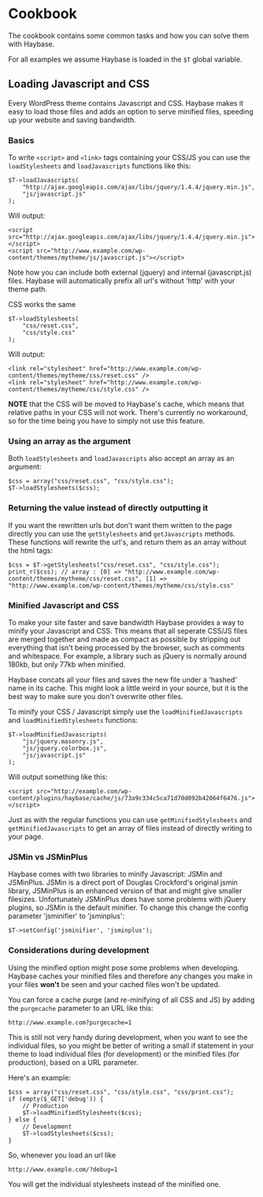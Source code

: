 Cookbook
========
The cookbook contains some common tasks and how you can solve them with Haybase.

For all examples we assume Haybase is loaded in the `$T` global variable.

Loading Javascript and CSS
--------------------------
Every WordPress theme contains Javascript and CSS. Haybase makes it easy to load
those files and adds an option to serve minified files, speeding up your website
and saving bandwidth.

### Basics ###
To write `<script>` and `<link>` tags containing your CSS/JS you can use the
`loadStylesheets` and `loadJavascripts` functions like this:

    $T->loadJavascripts(
        "http://ajax.googleapis.com/ajax/libs/jquery/1.4.4/jquery.min.js",
        "js/javascript.js"
    );

Will output:

    <script src="http://ajax.googleapis.com/ajax/libs/jquery/1.4.4/jquery.min.js"></script>
    <script src="http://www.example.com/wp-content/themes/mytheme/js/javascript.js"></script>

Note how you can include both external (jquery) and internal (javascript.js) files.
Haybase will automatically prefix all url's without 'http' with your theme path.

CSS works the same

    $T->loadStylesheets(
        "css/reset.css",
        "css/style.css"
    );

Will output:

    <link rel="stylesheet" href="http://www.example.com/wp-content/themes/mytheme/css/reset.css" />
    <link rel="stylesheet" href="http://www.example.com/wp-content/themes/mytheme/css/style.css" />

**NOTE** that the CSS will be moved to Haybase's cache, which means that relative paths in your CSS will not work. 
There's currently no workaround, so for the time being you have to simply not use this feature.

### Using an array as the argument ###
Both `loadStylesheets` and `loadJavascripts` also accept an array as an argument:

    $css = array("css/reset.css", "css/style.css");
    $T->loadStylesheets($css);

### Returning the value instead of directly outputting it ###
If you want the rewritten urls but don't want them written to the page directly you can
use the `getStylesheets` and `getJavascripts` methods. These functions will rewrite the
url's, and return them as an array without the html tags:

    $css = $T->getStylesheets("css/reset.css", "css/style.css");
    print_r($css); // array : [0] => "http://www.example.com/wp-content/themes/mytheme/css/reset.css", [1] => "http://www.example.com/wp-content/themes/mytheme/css/style.css"

### Minified Javascript and CSS ###
To make your site faster and save bandwidth Haybase provides a way to minify your Javascript and CSS.
This means that all seperate CSS/JS files are merged together and made as
compact as possible by stripping out everything that isn't being processed by the
browser, such as comments and whitespace. For example, a library such as jQuery
is normally around 180kb, but only 77kb when minified.

Haybase concats all your files and saves the new file under a 'hashed' name in
its cache. This might look a little weird in your source, but it is the best
way to make sure you don't overwrite other files.

To minify your CSS / Javascript simply use the `loadMinifiedJavascripts` and
`loadMinifiedStylesheets` functions:

    $T->loadMinifiedJavascripts(
        "js/jquery.masonry.js",
        "js/jquery.colorbox.js",
        "js/javascript.js"
    );

Will output something like this:

    <script src="http://example.com/wp-content/plugins/haybase/cache/js/73a9c334c5ca71d70d092b42064f6476.js"></script>

Just as with the regular functions you can use `getMinifiedStylesheets` and
`getMinifiedJavascripts` to get an array of files instead of directly writing to
your page.

### JSMin vs JSMinPlus ###
Haybase comes with two libraries to minify Javascript: JSMin and JSMinPlus. JSMin is a direct port of
Douglas Crockford's original jsmin library, JSMinPlus is an enhanced version of that and might give 
smaller filesizes. Unfortunately JSMinPlus does have some problems with jQuery plugins, so JSMin is 
the default minifier. To change this change the config parameter 'jsminifier' to 'jsminplus':

    $T->setConfig('jsminifier', 'jsminplus');

### Considerations during development ###
Using the minified option might pose some problems when developing. Haybase caches
your minified files and therefore any changes you make in your files **won't**
be seen and your cached files won't be updated.

You can force a cache purge (and re-minifying of all CSS and JS) by adding the
`purgecache` parameter to an URL like this:

    http://www.example.com?purgecache=1

This is still not very handy during development, when you want to see the
individual files, so you might be better of
writing a small if statement in your theme to load individual files (for development)
or the minified files (for production), based on a URL parameter.

Here's an example:

    $css = array("css/reset.css", "css/style.css", "css/print.css");
    if (empty($_GET['debug')) {
        // Production
        $T->loadMinifiedStylesheets($css);
    } else {
        // Development
        $T->loadStylesheets($css);
    }

So, whenever you load an url like

    http://www.example.com/?debug=1

You will get the individual stylesheets instead of the minified one.